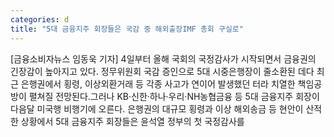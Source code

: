 ```yaml
---
categories: d
title: "5대 금융지주 회장들은 국감 중 해외출장IMF 총회 구실로"
---
```

[금융소비자뉴스 임동욱 기자] 4일부터 올해 국회의 국정감사가 시작되면서 금융권의 긴장감이 높아지고 있다. 정무위원회 국감 증인으로 5대 시중은행장이 줄소환된 데다 최근 은행권에서 횡령, 이상외환거래 등 각종 사고가 연이어 발생했던 터라 치열한 책임공방이 펼쳐질 전망된다.그러나 KB&middot;신한&middot;하나&middot;우리&middot;NH농협금융 등 5대 금융지주 회장이 다음달 미국행 비행기에 오른다. 은행권의 대규모 횡령과 이상 해외송금 등 현안이 산적한 상황에서 5대 금융지주 회장들은 윤석열 정부의 첫 국정감사를
